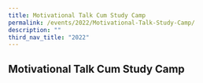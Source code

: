 ```yaml
---
title: Motivational Talk Cum Study Camp
permalink: /events/2022/Motivational-Talk-Study-Camp/
description: ""
third_nav_title: "2022"
---
```

## Motivational Talk Cum Study Camp

